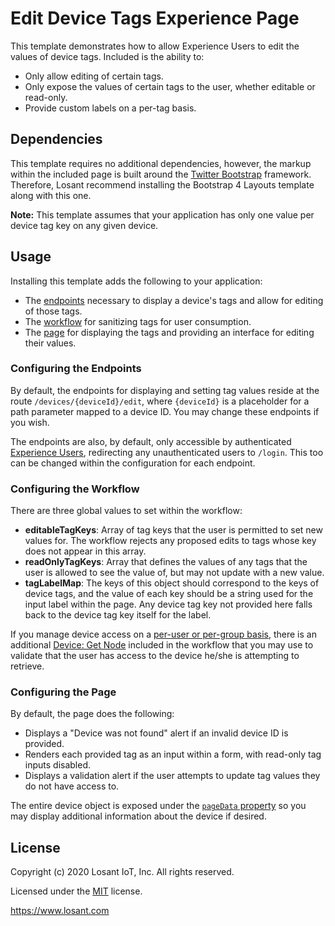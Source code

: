 # Edit Device Tags Experience Page

This template demonstrates how to allow Experience Users to edit the values of device tags. Included is the ability to:
- Only allow editing of certain tags.
- Only expose the values of certain tags to the user, whether editable or read-only.
- Provide custom labels on a per-tag basis.

## Dependencies

This template requires no additional dependencies, however, the markup within the included page is built around the [Twitter Bootstrap](https://getbootstrap.com/) framework. Therefore, Losant recommend installing the Bootstrap 4 Layouts template along with this one.

**Note:** This template assumes that your application has only one value per device tag key on any given device.

## Usage

Installing this template adds the following to your application:

- The [endpoints](https://~exportplaceholderid-docs-url~/experiences/endpoints/) necessary to display a device's tags and allow for editing of those tags.
- The [workflow](https://~exportplaceholderid-docs-url~/workflows/overview/) for sanitizing tags for user consumption.
- The [page](https://~exportplaceholderid-docs-url~/experiences/views/) for displaying the tags and providing an interface for editing their values.

### Configuring the Endpoints

By default, the endpoints for displaying and setting tag values reside at the route `/devices/{deviceId}/edit`, where `{deviceId}` is a placeholder for a path parameter mapped to a device ID. You may change these endpoints if you wish.

The endpoints are also, by default, only accessible by authenticated [Experience Users](https://~exportplaceholderid-docs-url~/experiences/users/), redirecting any unauthenticated users to `/login`. This too can be changed within the configuration for each endpoint.

### Configuring the Workflow

There are three global values to set within the workflow:

- **editableTagKeys**: Array of tag keys that the user is permitted to set new values for. The workflow rejects any proposed edits to tags whose key does not appear in this array.
- **readOnlyTagKeys**: Array that defines the values of any tags that the user is allowed to see the value of, but may not update with a new value.
- **tagLabelMap**: The keys of this object should correspond to the keys of device tags, and the value of each key should be a string used for the input label within the page. Any device tag key not provided here falls back to the device tag key itself for the label.

If you manage device access on a [per-user or per-group basis](https://~exportplaceholderid-docs-url~/experiences/groups/#devices), there is an additional [Device: Get Node](https://~exportplaceholderid-docs-url~/workflows/data/get-device/) included in the workflow that you may use to validate that the user has access to the device he/she is attempting to retrieve.

### Configuring the Page

By default, the page does the following:

- Displays a "Device was not found" alert if an invalid device ID is provided.
- Renders each provided tag as an input within a form, with read-only tag inputs disabled.
- Displays a validation alert if the user attempts to update tag values they do not have access to.

The entire device object is exposed under the [`pageData` property](https://~exportplaceholderid-docs-url~/experiences/views/#custom-pages) so you may display additional information about the device if desired.

## License

Copyright (c) 2020 Losant IoT, Inc. All rights reserved.

Licensed under the [MIT](https://github.com/Losant/losant-templates/blob/master/LICENSE.txt) license.

https://www.losant.com